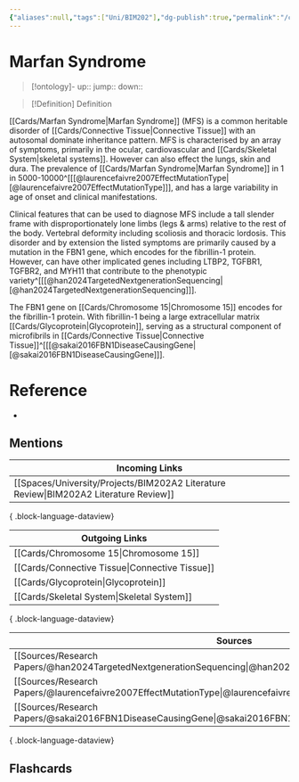 ```yaml
---
{"aliases":null,"tags":["Uni/BIM202"],"dg-publish":true,"permalink":"/cards/marfan-syndrome/","dgPassFrontmatter":true}
---
```


# Marfan Syndrome

> [!ontology]-
> up:: 
> jump:: 
> down:: 

> [!Definition] Definition

[[Cards/Marfan Syndrome\|Marfan Syndrome]] (MFS) is a common heritable disorder of [[Cards/Connective Tissue\|Connective Tissue]] with an autosomal dominate inheritance pattern. MFS is characterised by an array of symptoms, primarily in the ocular, cardiovascular and [[Cards/Skeletal System\|skeletal systems]]. However can also effect the lungs, skin and dura. The prevalence of [[Cards/Marfan Syndrome\|Marfan Syndrome]] in 1 in 5000-10000^[[[@laurencefaivre2007EffectMutationType\|[@laurencefaivre2007EffectMutationType]]], and has a large variability in age of onset and clinical manifestations. 

Clinical features that can be used to diagnose MFS include a tall slender frame with disproportionately lone limbs (legs & arms) relative to the rest of the body. Vertebral deformity including scoliosis and thoracic lordosis. This disorder and by extension the listed symptoms are primarily caused by a mutation in the FBN1 gene, which encodes for the fibrillin-1 protein. However, can have other implicated genes including LTBP2, TGFBR1, TGFBR2, and MYH11 that contribute to the phenotypic variety^[[[@han2024TargetedNextgenerationSequencing\|[@han2024TargetedNextgenerationSequencing]]].

The FBN1 gene on [[Cards/Chromosome 15\|Chromosome 15]] encodes for the fibrillin-1 protein. With fibrillin-1 being a large extracellular matrix [[Cards/Glycoprotein\|Glycoprotein]], serving as a structural component of microfibrils in [[Cards/Connective Tissue\|Connective Tissue]]^[[[@sakai2016FBN1DiseaseCausingGene\|[@sakai2016FBN1DiseaseCausingGene]]].

# Reference

- 

## Mentions

| Incoming Links                                                                           |
| ---------------------------------------------------------------------------------------- |
| [[Spaces/University/Projects/BIM202A2 Literature Review\|BIM202A2 Literature Review]] |

{ .block-language-dataview}

| Outgoing Links                                    |
| ------------------------------------------------- |
| [[Cards/Chromosome 15\|Chromosome 15]]         |
| [[Cards/Connective Tissue\|Connective Tissue]] |
| [[Cards/Glycoprotein\|Glycoprotein]]           |
| [[Cards/Skeletal System\|Skeletal System]]     |

{ .block-language-dataview}

| Sources                                                                                                           |
| ----------------------------------------------------------------------------------------------------------------- |
| [[Sources/Research Papers/@han2024TargetedNextgenerationSequencing\|@han2024TargetedNextgenerationSequencing]] |
| [[Sources/Research Papers/@laurencefaivre2007EffectMutationType\|@laurencefaivre2007EffectMutationType]]       |
| [[Sources/Research Papers/@sakai2016FBN1DiseaseCausingGene\|@sakai2016FBN1DiseaseCausingGene]]                 |

{ .block-language-dataview}

## Flashcards